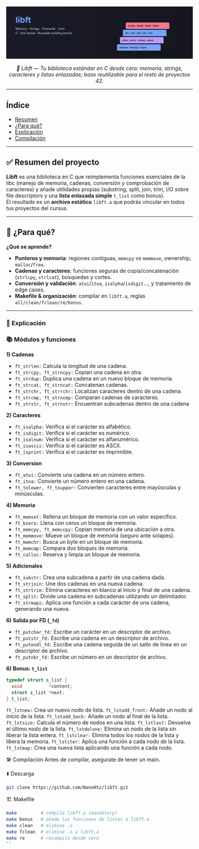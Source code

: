 <!-- ===================== BANNER ===================== -->
<p align="center">
  <img src="https://raw.githubusercontent.com/NanoHtz/Assets/main/libft/banner.svg" alt="Libft banner">
</p>

<p align="center"><i>🧱 Libft — Tu biblioteca estándar en C desde cero: memoria, strings, caracteres y listas enlazadas; base reutilizable para el resto de proyectos 42.</i></p>

---

## Índice
- [Resumen](#resumen)
- [¿Para qué?](#para-que)
- [Explicación](#explicacion)
- [Compilación](#compilacion)

---
<a id="resumen"></a>
## ✅ Resumen del proyecto<br>

**Libft** es una biblioteca en C que reimplementa funciones esenciales de la libc (manejo de memoria, cadenas, conversión y comprobación de caracteres) y añade utilidades propias (substring, split, join, trim, I/O sobre file descriptors y una **lista enlazada simple** `t_list` como bonus).  
El resultado es un **archivo estático** `libft.a` que podrás vincular en todos tus proyectos del cursus.

---

<a id="para-que"></a>
## 🧩 ¿Para qué?

**¿Qué se aprende?**
- **Punteros y memoria**: regiones contiguas, `memcpy` vs `memmove`, ownership, `malloc`/`free`.
- **Cadenas y caracteres**: funciones seguras de copia/concatenación (`strlcpy`, `strlcat`), búsquedas y cortes.
- **Conversión y validación**: `atoi`/`itoa`, `isalpha`/`isdigit`…, y tratamiento de edge cases.
- **Makefile & organización**: compilar en `libft.a`, reglas `all/clean/fclean/re/bonus`.

---

<a id="explicacion"></a>
  <summary><h3>📝 Explicación</h3></summary>

### 📚 Módulos y funciones

**1) Cadenas**
<br>
- `ft_strlen:` Calcula la longitud de una cadena.
- `ft_strcpy, ft_strncpy:` Copian una cadena en otra.
- `ft_strdup:` Duplica una cadena en un nuevo bloque de memoria.
- `ft_strcat, ft_strncat:` Concatenan cadenas.
- `ft_strchr, ft_strrchr:` Localizan caracteres dentro de una cadena.
- `ft_strcmp, ft_strncmp:` Comparan cadenas de caracteres.
- `ft_strstr, ft_strnstr:` Encuentran subcadenas dentro de una cadena

**2) Caracteres**

- `ft_isalpha:` Verifica si el carácter es alfabético.
- `ft_isdigit:` Verifica si el carácter es numérico.
- `ft_isalnum:` Verifica si el carácter es alfanumérico.
- `ft_isascii:` Verifica si el carácter es ASCII.
- `ft_isprint:` Verifica si el carácter es imprimible.

**3) Conversion**

- `ft_atoi:` Convierte una cadena en un número entero.
- `ft_itoa:` Convierte un número entero en una cadena.
- `ft_tolower, ft_toupper:` Convierten caracteres entre mayúsculas y minúsculas.

**4) Memoria**

- `ft_memset:` Rellena un bloque de memoria con un valor específico.
- `ft_bzero:` Llena con ceros un bloque de memoria.
- `ft_memcpy, ft_memccpy:` Copian memoria de una ubicación a otra.
- `ft_memmove:` Mueve un bloque de memoria (seguro ante solapes).
- `ft_memchr:` Busca un byte en un bloque de memoria.
- `ft_memcmp:` Compara dos bloques de memoria.
- `ft_calloc:` Reserva y limpia un bloque de memoria.

**5) Adicionales**

- `ft_substr:` Crea una subcadena a partir de una cadena dada.
- `ft_strjoin:` Une dos cadenas en una nueva cadena.
- `ft_strtrim:` Elimina caracteres en blanco al inicio y final de una cadena.
- `ft_split:` Divide una cadena en subcadenas utilizando un delimitador.
- `ft_strmapi:` Aplica una función a cada carácter de una cadena, generando una nueva.

**6) Salida por FD (`_fd`)**

- `ft_putchar_fd:` Escribe un carácter en un descriptor de archivo.
- `ft_putstr_fd:` Escribe una cadena en un descriptor de archivo.
- `ft_putendl_fd:` Escribe una cadena seguida de un salto de línea en un descriptor de archivo.
- `ft_putnbr_fd:` Escribe un número en un descriptor de archivo.

**6) Bonus: `t_list`**
```c
typedef struct s_list {
  void          *content;
  struct s_list *next;
} t_list;
```

`ft_lstnew:` Crea un nuevo nodo de lista.
`ft_lstadd_front:` Añade un nodo al inicio de la lista.
`ft_lstadd_back:` Añade un nodo al final de la lista.
`ft_lstsize:` Calcula el número de nodos en una lista.
`ft_lstlast:` Devuelve el último nodo de la lista.
`ft_lstdelone:` Elimina un nodo de la lista sin liberar la lista entera.
`ft_lstclear:` Elimina todos los nodos de la lista y libera la memoria.
`ft_lstiter:` Aplica una función a cada nodo de la lista.
`ft_lstmap:` Crea una nueva lista aplicando una función a cada nodo.

<a id="compilacion"></a>

🛠️ Compilación
Antes de compilar, asegurate de tener un main.

⬇️ Descarga
```bash
git clone https://github.com/NanoHtz/libft.git
```
🏗️ Makefile
```bash
make         # compila libft.a (mandatory)
make bonus   # añade las funciones de listas a libft.a
make clean   # elimina .o
make fclean  # elimina .o y libft.a
make re      # recompila desde cero
``
